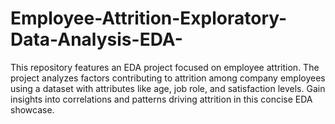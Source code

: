 # Employee-Attrition-Exploratory-Data-Analysis-EDA-
This repository features an EDA project focused on employee attrition. The project analyzes factors contributing to attrition among company employees using a dataset with attributes like age, job role, and satisfaction levels. Gain insights into correlations and patterns driving attrition in this concise EDA showcase.

